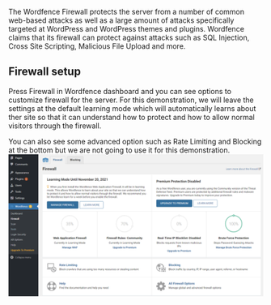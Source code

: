The Wordfence Firewall protects the server from a number of common web-based attacks as well as a large amount of attacks specifically targeted at WordPress and WordPress themes and plugins. Wordfence claims that its firewall can protect against attacks such as SQL Injection, Cross Site Scripting, Malicious File Upload and more.

## Firewall setup

Press Firewall in Wordfence dashboard and you can see options to customize firewall for the server. For this demonstration, we will leave the settings at the default learning mode which will automatically learns about ther site so that it can understand how to protect and how to allow normal visitors through the firewall.

You can also see some advanced option such as Rate Limiting and Blocking at the bottom but we are not going to use it for this demonstration.
![Step25](./assets/25.PNG)
